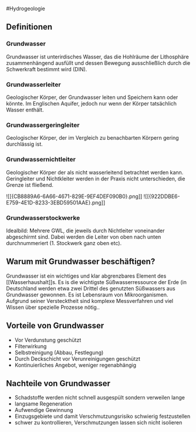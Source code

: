 #Hydrogeologie

## Definitionen

### Grundwasser

Grundwasser ist unterirdisches Wasser, das die Hohlräume der Lithosphäre zusammenhängend ausfüllt und dessen Bewegung ausschließlich durch die Schwerkraft bestimmt wird (DIN).

### Grundwasserleiter

Geologischer Körper, der Grundwasser leiten und Speichern kann oder könnte. Im Englischen Aquifer, jedoch nur wenn der Körper tatsächlich Wasser enthält.

### Grundwassergeringleiter

Geologischer Körper, der im Vergleich zu benachbarten Körpern gering durchlässig ist.

### Grundwassernichtleiter

Geologischer Körper der als nicht wasserleitend betrachtet werden kann. Geringleiter und Nichtkleiter werden in der Praxis nicht unterschieden, die Grenze ist fließend.

![[{CB8889A6-6A66-4671-829E-9EF4DEF090B0}.png]]
![[{922DDBE6-E759-4E1D-8233-3EBD59501AAE}.png]]

### Grundwasserstockwerke

Idealbild: Mehrere GWL, die jeweils durch Nichtleiter voneinander abgeschirmt sind. Dabei werden die Leiter von oben nach unten durchnummeriert (1. Stockwerk ganz oben etc).

## Warum mit Grundwasser beschäftigen?

Grundwasser ist ein wichtiges und klar abgrenzbares Element des [[Wasserhaushalt]]s. Es is die wichtigste Süßwasserressource der Erde (in Deutschland werden etwa zwei Drittel des genutzten Süßwassers aus Grundwasser gewonnen. Es ist Lebensraum von Mikroorganismen. Aufgrund seiner Verstecktheit sind komplexe Messverfahren und viel Wissen über spezielle Prozesse nötig..

## Vorteile von Grundwasser 

- Vor Verdunstung geschützt
- Filterwirkung 
- Selbstreinigung (Abbau, Festlegung)
- Durch Deckschicht vor Verunreinigungen geschützt
- Kontinuierliches Angebot, weniger regenabhängig

## Nachteile von Grundwasser

- Schadstoffe werden nicht schnell ausgespült sondern verweilen lange
- langsame Regeneration
- Aufwendige Gewinnung
- Einzugsgebiete und damit Verschmutzungsrisiko schwierig festzustellen
- schwer zu kontrollieren, Verschmutzungen lassen sich nicht isolieren
